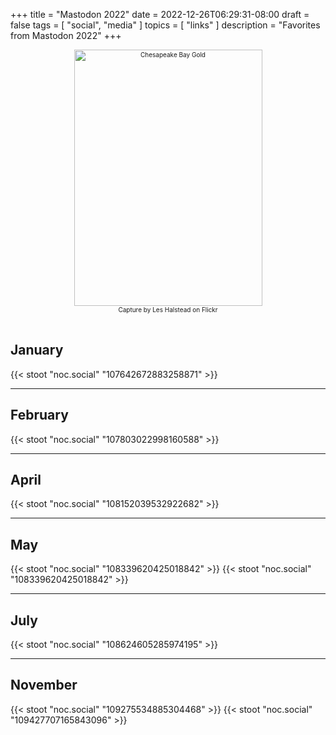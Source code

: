 +++
title = "Mastodon 2022"
date = 2022-12-26T06:29:31-08:00
draft = false
tags = [
  "social",
  "media"
]
topics = [
  "links"
]
description = "Favorites from Mastodon 2022"
+++
<div align="center" style="font-size:x-small"><img src="https://milkfish08.s3.amazonaws.com/photo/blog/abovethefold/50954363032_bbb5c10870_k.jpg" width="301" height="410" alt="Chesapeake Bay Gold"
title="Chesapeake Bay Gold" /><br />
Capture by Les Halstead on Flickr</div><br clear="all" />
<!-- https://www.flickr.com/photos/lhalstead/50954363032 -->

## January
{{< stoot "noc.social" "107642672883258871" >}}

---
## February
{{< stoot "noc.social" "107803022998160588" >}}

---
## April
{{< stoot "noc.social" "108152039532922682" >}}

---
## May
{{< stoot "noc.social" "108339620425018842" >}}
{{< stoot "noc.social" "108339620425018842" >}}

---
## July
{{< stoot "noc.social" "108624605285974195" >}}

---
## November
{{< stoot "noc.social" "109275534885304468" >}}
{{< stoot "noc.social" "109427707165843096" >}}


